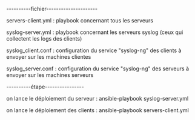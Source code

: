 

----------fichier---------------------

servers-client.yml : playbook concernant tous les serveurs 

syslog-server.yml : playbook concernant les serveurs syslog (ceux qui collectent les logs des clients)

syslog_client.conf : configuration du service "syslog-ng" des clients à envoyer sur les machines clientes

syslog_server.conf : configuration du service "syslog-ng" des serveurs à envoyer sur les machines serveurs

----------étape----------------

on lance le déploiement du serveur : ansible-playbook syslog-server.yml

on lance le déploiement des clients : ansible-playbook servers-client.yml

